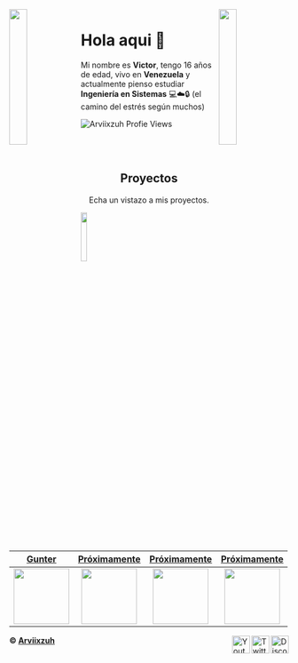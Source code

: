 <img align='right' src='https://th.bing.com/th/id/R.214d0ef08f75b8e64d987a7ca48d0e62?rik=3g%2byC7uP%2fIUC6A&pid=ImgRaw&r=0 ' width='25%'>  
<img align='left' src='https://th.bing.com/th/id/R.c343e41cbe710325635e527967829beb?rik=syns0QmHd3G4lA&pid=ImgRaw&r=0' width='25%'> 

<!--a 
peach: https://th.bing.com/th/id/R.c8dcf0abeae8183846e7bc0be6432159?rik=ZaW7yvGW4MEQEA&pid=ImgRaw&r=0
boo: https://th.bing.com/th/id/R.29d43af003fb3c1516bd3add9d121506?rik=6PmfQ43GZ1amlg&pid=ImgRaw&r=0 
kirby: https://th.bing.com/th/id/R.214d0ef08f75b8e64d987a7ca48d0e62?rik=3g%2byC7uP%2fIUC6A&pid=ImgRaw&r=0 
yoshi: https://th.bing.com/th/id/R.c343e41cbe710325635e527967829beb?rik=syns0QmHd3G4lA&pid=ImgRaw&r=0 
a-->

# Hola aqui 👋
Mi nombre es **Victor**, tengo 16 años de edad, vivo en **Venezuela** y
actualmente pienso estudiar **Ingeniería en Sistemas** 💻☁️🔒 (el camino del estrés según muchos) 
 <p align="left"> <img src="https://komarev.com/ghpvc/?username=Arviixzuh&color=bfad26" alt="Arviixzuh Profie Views" /> </p>

<br><br>
<h2 align="center">Proyectos</h2>
<p align="center">Echa un vistazo a mis proyectos.</p>

<img align='left' src='https://i1.wp.com/enviablelife.mx/wp-content/uploads/2019/05/cropped-logo-sin-nada-1.png?fit=300%2C300&ssl=1' width='15%'>


| <a href="https://discord.com/oauth2/authorize?client_id=908862622672236635&scope=bot&permissions=8" target="_blank">**Gunter**</a> | <a href="@" target="_blank">**Próximamente**</a> | <a href="@" target="_blank">**Próximamente**</a> | <a href="@" target="_blank">**Próximamente**</a> | 
| :---: | :---: | :---: | :---: |
<img align='center' src='https://cdn.discordapp.com/attachments/909121957562314803/912077715715280936/download.png' width="100px"  height='100px'> | <img align='center' width="100px" src='https://th.bing.com/th/id/R.f9df1667fd320fb45a3591026600238f?rik=3bG91UxXjbB%2bPw&pid=ImgRaw&r=0' height='100px'>  | <img align='center' src='https://th.bing.com/th/id/R.f9df1667fd320fb45a3591026600238f?rik=3bG91UxXjbB%2bPw&pid=ImgRaw&r=0' width="100px" height='100px'> | <img align='center' src='https://th.bing.com/th/id/R.f9df1667fd320fb45a3591026600238f?rik=3bG91UxXjbB%2bPw&pid=ImgRaw&r=0' width="100px" height='100px'>

[discord]: https://discord.gg/U8APdjGQNq
[twitter]: https://twitter.com/Arviixzuh_
[youtube]: https://www.youtube.com/channel/UCSAafU0GMeeVK_wcmyrWAMg
[instagram]: https://www.instagram.com/arviixzuh/

[<img align="right" alt="Discord" width="32px" src="https://cdn.discordapp.com/attachments/909121957562314803/911759734871314503/Discord.png.png" />][discord]
[<img align="right" alt="Twitter" width="32px" src="https://cdn.discordapp.com/attachments/909121957562314803/911759758103560212/Twitter.png.png" />][twitter]
[<img align="right" alt="Youtube" width="32px" src="https://cdn.discordapp.com/attachments/909121957562314803/911760985143017472/Youtube.png.png" />][youtube]

**© [Arviixzuh](https://github.com/Arviixzuh)**
